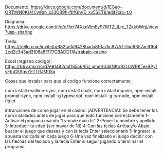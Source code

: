 Documento: https://docs.google.com/document/d/1EGao-ORTtWN0KU4CwRm_x23OB9h-fbfGhVD_xv5SET8/edit?tab=t.0

Diagrama: https://drive.google.com/file/d/1icf74XkoWmEy97WTZLiLrc_TZkk0Wcjj/view?usp=sharing

Trello: https://trello.com/invite/b/682fa0d9428bada8f0a75c87/ATTIbd6357ac61642cd2e343ad3f06a8f777CBADD17A/trabajo-casino

Excel (registro codigo): https://1drv.ms/x/c/d7e91482daf195a6/EU_pmm1G38NKnB2L0WRKTesBPy1sFthGSSgvYETTRJM0Sg

Cosas que instalar para que el codigo funcione correctamente:

npm install readline-sync, npm install chalk, npm install inquirer, npm install prompt-sync, npm install -g typescript, npm install -g ts-node, npm install figlet.

intrunciones de como jugar en el casino: 
¡ADVERTENCIA!: Se debe tener los npm instalados antes de jugar para que todo funcione correctamente
1-Activar el progama usando "ts-node main.ts"
2-Poner tu nombre y apellido 
3-Introducir tu edad (ser mayor de 18)
4-Con las teclas Arriba y/o Abajo buscar el juego que desees y con la tecla Enter seleccionarlo
5-Ingresar la apuesta indicada en cada juego
6-Una vez finalizado el juego decidir con las flechas del teclado y la tecla Enter si seguir jugando o terminar el programa